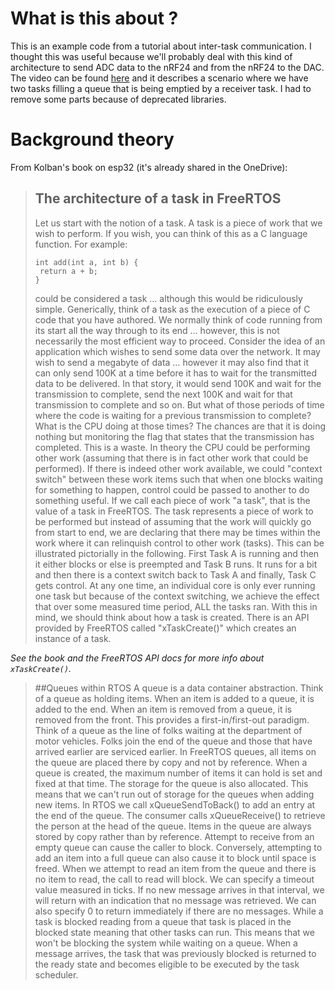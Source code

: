 # What is this about ?
This is an example code from a tutorial about inter-task communication. I thought this was useful because we'll probably deal with this kind of architecture to send ADC data to the nRF24 and from the nRF24 to the DAC. The video can be found [here](https://www.youtube.com/watch?v=DLqj01asDM0) and it describes a scenario where we have two tasks filling a queue that is being emptied by a receiver task. I had to remove some parts because of deprecated libraries.

# Background theory
From Kolban's book on esp32 (it's already shared in the OneDrive):
> ## The architecture of a task in FreeRTOS
> Let us start with the notion of a task. A task is a piece of work that we wish to perform. 
> If you wish, you can think of this as a C language function. For example:
>```
> int add(int a, int b) {
>  return a + b;
> }
>```
> could be considered a task … although this would be ridiculously simple. Generically, 
> think of a task as the execution of a piece of C code that you have authored. We 
> normally think of code running from its start all the way through to its end … however, 
> this is not necessarily the most efficient way to proceed. Consider the idea of an 
> application which wishes to send some data over the network. It may wish to send a 
> megabyte of data … however it may also find that it can only send 100K at a time 
> before it has to wait for the transmitted data to be delivered. In that story, it would send
> 100K and wait for the transmission to complete, send the next 100K and wait for that 
> transmission to complete and so on. But what of those periods of time where the code 
> is waiting for a previous transmission to complete? What is the CPU doing at those 
> times?
> The chances are that it is doing nothing but monitoring the flag that states that the 
> transmission has completed. This is a waste. In theory the CPU could be performing 
> other work (assuming that there is in fact other work that could be performed). If there 
> is indeed other work available, we could "context switch" between these work items 
> such that when one blocks waiting for something to happen, control could be passed to 
> another to do something useful.
> If we call each piece of work "a task", that is the value of a task in FreeRTOS. The task 
> represents a piece of work to be performed but instead of assuming that the work will 
> quickly go from start to end, we are declaring that there may be times within the work 
> where it can relinquish control to other work (tasks).
> This can be illustrated pictorially in the following. First Task A is running and then it 
> either blocks or else is preempted and Task B runs. It runs for a bit and then there is a 
> context switch back to Task A and finally, Task C gets control. At any one time, an 
> individual core is only ever running one task but because of the context switching, we 
> achieve the effect that over some measured time period, ALL the tasks ran.
> With this in mind, we should think about how a task is created. There is an API 
> provided by FreeRTOS called "xTaskCreate()" which creates an instance of a task.

_See the book and the FreeRTOS API docs for more info about `xTaskCreate()`._

> ##Queues within RTOS
> A queue is a data container abstraction. Think of a queue as holding items. When an 
> item is added to a queue, it is added to the end. When an item is removed from a 
> queue, it is removed from the front. This provides a first-in/first-out paradigm. Think of 
> a queue as the line of folks waiting at the department of motor vehicles. Folks join the 
> end of the queue and those that have arrived earlier are serviced earlier.
> In FreeRTOS queues, all items on the queue are placed there by copy and not by 
> reference.
> When a queue is created, the maximum number of items it can hold is set and fixed at 
> that time. The storage for the queue is also allocated. This means that we can't run out
> of storage for the queues when adding new items.
> In RTOS we call xQueueSendToBack() to add an entry at the end of the queue. The 
> consumer calls xQueueReceive() to retrieve the person at the head of the queue. Items 
> in the queue are always stored by copy rather than by reference.
> Attempt to receive from an empty queue can cause the caller to block. Conversely, 
> attempting to add an item into a full queue can also cause it to block until space is freed.
> When we attempt to read an item from the queue and there is no item to read, the call 
> to read will block. We can specify a timeout value measured in ticks. If no new 
> message arrives in that interval, we will return with an indication that no message was 
> retrieved. We can also specify 0 to return immediately if there are no messages. While 
> a task is blocked reading from a queue that task is placed in the blocked state meaning 
> that other tasks can run. This means that we won't be blocking the system while waiting
> on a queue. When a message arrives, the task that was previously blocked is returned 
> to the ready state and becomes eligible to be executed by the task scheduler.





